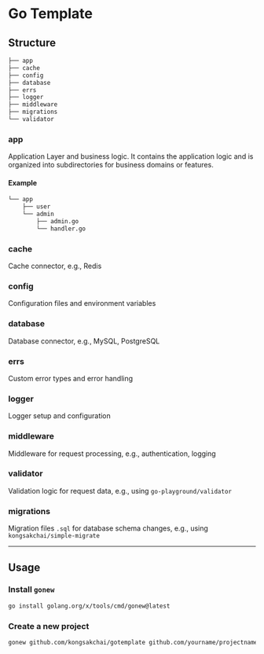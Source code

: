 # Go Template

## Structure

```sh
├── app
├── cache
├── config
├── database
├── errs
├── logger
├── middleware
├── migrations
└── validator
```

### app

Application Layer and business logic. It contains the application logic and is organized into subdirectories for business domains or features.

#### Example

```sh
└── app
    ├── user
    └── admin
        ├── admin.go
        └── handler.go
```

### cache

Cache connector, e.g., Redis

### config

Configuration files and environment variables

### database

Database connector, e.g., MySQL, PostgreSQL

### errs

Custom error types and error handling

### logger

Logger setup and configuration

### middleware

Middleware for request processing, e.g., authentication, logging

### validator

Validation logic for request data, e.g., using `go-playground/validator`

### migrations

Migration files `.sql` for database schema changes, e.g., using `kongsakchai/simple-migrate`

---

## Usage

### Install `gonew`

```sh
go install golang.org/x/tools/cmd/gonew@latest
```

### Create a new project

```sh
gonew github.com/kongsakchai/gotemplate github.com/yourname/projectname
```
